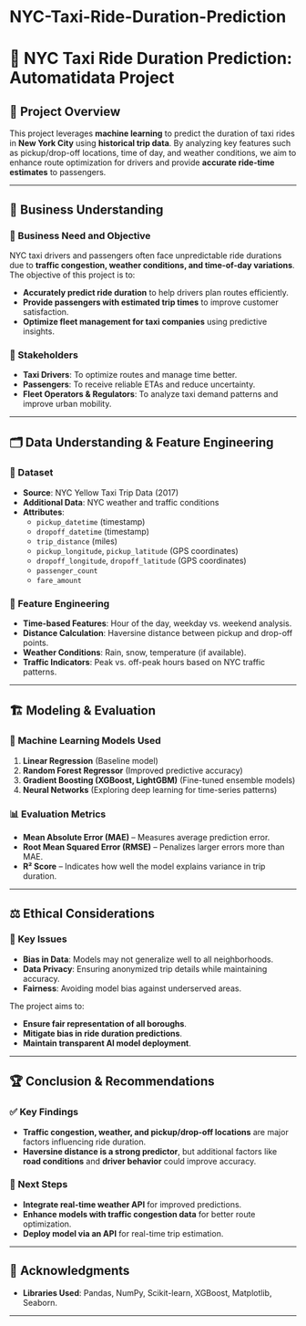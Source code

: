 # NYC-Taxi-Ride-Duration-Prediction
# 🚖 NYC Taxi Ride Duration Prediction: Automatidata Project

## 📌 Project Overview

This project leverages **machine learning** to predict the duration of taxi rides in **New York City** using **historical trip data**. By analyzing key features such as pickup/drop-off locations, time of day, and weather conditions, we aim to enhance route optimization for drivers and provide **accurate ride-time estimates** to passengers.

---

## 📝 Business Understanding

### 🎯 Business Need and Objective

NYC taxi drivers and passengers often face unpredictable ride durations due to **traffic congestion, weather conditions, and time-of-day variations**. The objective of this project is to:

- **Accurately predict ride duration** to help drivers plan routes efficiently.
- **Provide passengers with estimated trip times** to improve customer satisfaction.
- **Optimize fleet management for taxi companies** using predictive insights.

### 🚕 Stakeholders

- **Taxi Drivers**: To optimize routes and manage time better.
- **Passengers**: To receive reliable ETAs and reduce uncertainty.
- **Fleet Operators & Regulators**: To analyze taxi demand patterns and improve urban mobility.

---

## 🗂️ Data Understanding & Feature Engineering

### 📂 Dataset

- **Source**: NYC Yellow Taxi Trip Data (2017)
- **Additional Data**: NYC weather and traffic conditions
- **Attributes**:
  - `pickup_datetime` (timestamp)
  - `dropoff_datetime` (timestamp)
  - `trip_distance` (miles)
  - `pickup_longitude`, `pickup_latitude` (GPS coordinates)
  - `dropoff_longitude`, `dropoff_latitude` (GPS coordinates)
  - `passenger_count`
  - `fare_amount`

### 🔎 Feature Engineering

- **Time-based Features**: Hour of the day, weekday vs. weekend analysis.
- **Distance Calculation**: Haversine distance between pickup and drop-off points.
- **Weather Conditions**: Rain, snow, temperature (if available).
- **Traffic Indicators**: Peak vs. off-peak hours based on NYC traffic patterns.

---

## 🏗️ Modeling & Evaluation

### 🤖 Machine Learning Models Used

1. **Linear Regression** (Baseline model)
2. **Random Forest Regressor** (Improved predictive accuracy)
3. **Gradient Boosting (XGBoost, LightGBM)** (Fine-tuned ensemble models)
4. **Neural Networks** (Exploring deep learning for time-series patterns)

### 📊 Evaluation Metrics

- **Mean Absolute Error (MAE)** – Measures average prediction error.
- **Root Mean Squared Error (RMSE)** – Penalizes larger errors more than MAE.
- **R² Score** – Indicates how well the model explains variance in trip duration.

---

## ⚖️ Ethical Considerations

### 🚨 Key Issues

- **Bias in Data**: Models may not generalize well to all neighborhoods.
- **Data Privacy**: Ensuring anonymized trip details while maintaining accuracy.
- **Fairness**: Avoiding model bias against underserved areas.

The project aims to:

- **Ensure fair representation of all boroughs**.
- **Mitigate bias in ride duration predictions**.
- **Maintain transparent AI model deployment**.

---

## 🏆 Conclusion & Recommendations

### ✅ Key Findings

- **Traffic congestion, weather, and pickup/drop-off locations** are major factors influencing ride duration.
- **Haversine distance is a strong predictor**, but additional factors like **road conditions** and **driver behavior** could improve accuracy.

### 🚀 Next Steps

- **Integrate real-time weather API** for improved predictions.
- **Enhance models with traffic congestion data** for better route optimization.
- **Deploy model via an API** for real-time trip estimation.

---

## 🙌 Acknowledgments

- **Libraries Used**: Pandas, NumPy, Scikit-learn, XGBoost, Matplotlib, Seaborn.

---

